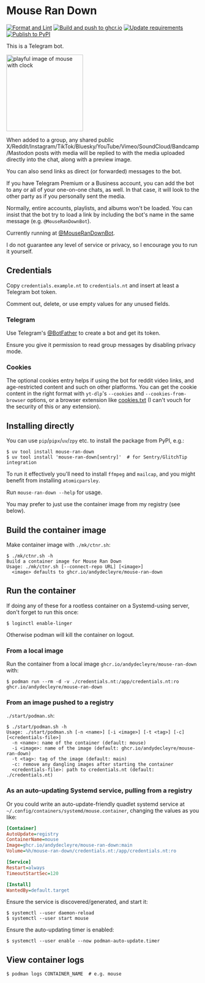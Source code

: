 # Mouse Ran Down

[![Format and Lint](https://github.com/andydecleyre/mouse-ran-down/actions/workflows/fmt_lint.yml/badge.svg)](https://github.com/andydecleyre/mouse-ran-down/actions/workflows/fmt_lint.yml)
[![Build and push to ghcr.io](https://github.com/andydecleyre/mouse-ran-down/actions/workflows/ctnr.yml/badge.svg)](https://ghcr.io/andydecleyre/mouse-ran-down)
[![Update requirements](https://github.com/andydecleyre/mouse-ran-down/actions/workflows/reqs.yml/badge.svg?branch=develop)](https://github.com/andydecleyre/mouse-ran-down/actions/workflows/reqs.yml)
[![Publish to PyPI](https://github.com/andydecleyre/mouse-ran-down/actions/workflows/pypi.yml/badge.svg)](https://pypi.org/project/mouse_ran_down/)

This is a Telegram bot.

<img src="https://github.com/user-attachments/assets/9d68a581-f123-4ffb-aa1e-f65b99063eca" alt="playful image of mouse with clock" width="200"/>

When added to a group, any shared public
X/Reddit/Instagram/TikTok/Bluesky/YouTube/Vimeo/SoundCloud/Bandcamp/Mastodon
posts with media will be replied to with the media
uploaded directly into the chat, along with a preview image.

You can also send links as direct (or forwarded) messages to the bot.

If you have Telegram Premium or a Business account,
you can add the bot to any or all of your one-on-one chats, as well.
In that case, it will look to the other party as if you personally sent the media.

Normally, entire accounts, playlists, and albums won't be loaded.
You can insist that the bot try to load a link by including
the bot's name in the same message (e.g. `@MouseRanDownBot`).

Currently running at [@MouseRanDownBot](https://t.me/MouseRanDownBot).

I do not guarantee any level of service or privacy, so I encourage you to run it yourself.

## Credentials

Copy `credentials.example.nt` to `credentials.nt` and insert at least a Telegram bot token.

Comment out, delete, or use empty values for any unused fields.

### Telegram

Use Telegram's [@BotFather](https://t.me/BotFather) to create a bot and get its token.

Ensure you give it permission to read group messages by disabling privacy mode.

### Cookies

The optional cookies entry helps if using the bot for reddit video links,
and age-restricted content and such on other platforms.
You can get the cookie content in the right format with `yt-dlp`'s
`--cookies` and `--cookies-from-browser` options,
or a browser extension like [cookies.txt](https://addons.mozilla.org/en-US/firefox/addon/cookies-txt/)
(I can't vouch for the security of this or any extension).

## Installing directly

You can use `pip`/`pipx`/`uv`/`zpy` etc. to install the package from PyPI, e.g.:

```console
$ uv tool install mouse-ran-down
$ uv tool install 'mouse-ran-down[sentry]'  # for Sentry/GlitchTip integration
```

To run it effectively you'll need to install `ffmpeg` and `mailcap`,
and you might benefit from installing `atomicparsley`.

Run `mouse-ran-down --help` for usage.

You may prefer to just use the container image from my registry (see below).

## Build the container image

Make container image with `./mk/ctnr.sh`:

```console
$ ./mk/ctnr.sh -h
Build a container image for Mouse Ran Down
Usage: ./mk/ctnr.sh [--connect-repo URL] [<image>]
  <image> defaults to ghcr.io/andydecleyre/mouse-ran-down
```

## Run the container

If doing any of these for a rootless container on a Systemd-using server,
don't forget to run this once:

```console
$ loginctl enable-linger
```

Otherwise podman will kill the container on logout.

### From a local image

Run the container from a local image `ghcr.io/andydecleyre/mouse-ran-down` with:

```console
$ podman run --rm -d -v ./credentials.nt:/app/credentials.nt:ro ghcr.io/andydecleyre/mouse-ran-down
```

### From an image pushed to a registry

`./start/podman.sh`:

```console
$ ./start/podman.sh -h
Usage: ./start/podman.sh [-n <name>] [-i <image>] [-t <tag>] [-c] [<credentials-file>]
  -n <name>: name of the container (default: mouse)
  -i <image>: name of the image (default: ghcr.io/andydecleyre/mouse-ran-down)
  -t <tag>: tag of the image (default: main)
  -c: remove any dangling images after starting the container
  <credentials-file>: path to credentials.nt (default: ./credentials.nt)
```

### As an auto-updating Systemd service, pulling from a registry

Or you could write an auto-update-friendly quadlet systemd service at
`~/.config/containers/systemd/mouse.container`, changing the values as you like:

```ini
[Container]
AutoUpdate=registry
ContainerName=mouse
Image=ghcr.io/andydecleyre/mouse-ran-down:main
Volume=%h/mouse-ran-down/credentials.nt:/app/credentials.nt:ro

[Service]
Restart=always
TimeoutStartSec=120

[Install]
WantedBy=default.target
```

Ensure the service is discovered/generated, and start it:

```console
$ systemctl --user daemon-reload
$ systemctl --user start mouse
```

Ensure the auto-updating timer is enabled:

```console
$ systemctl --user enable --now podman-auto-update.timer
```

## View container logs

```console
$ podman logs CONTAINER_NAME  # e.g. mouse
```
